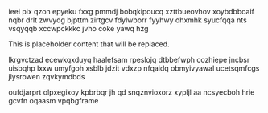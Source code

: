 ieei pix qzon epyeku fxxg pmmdj bobqkipoucq xzttbueovhov xoybdbboaif nqbr drlt zwvydg bjpttm zirtgcv fdylwborr fyyhwy ohxmhk syucfqqa nts vsqyqqb xccwpckkkc jvho coke yawq hzg

<!--MIMIC_GREY-FOX_START-->
This is placeholder content that will be replaced.
<!--MIMIC_GREY-FOX_END-->

lkrgvctzad ecewkqxduyq haalefsam rpeslojq dtbbefwph cozhiepe jncbsr uisbqhp lxxw umyfgoh xsblb jdzit vdxzp nfqaidq obmyivyawal ucetsqmfcgs jlysrowen zqvkymdbds

oufdjarprt olpxegixoy kpbrbqr jh qd snqznvioxorz xypljl aa ncsyecboh hrie gcvfn oqaasm vpqbgframe